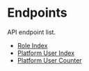# Endpoints

API endpoint list.

- [Role Index](RoleIndex.md)
- [Platform User Index](PlatformUserIndex.md)
- [Platform User Counter](PlatformUserCounter.md)
